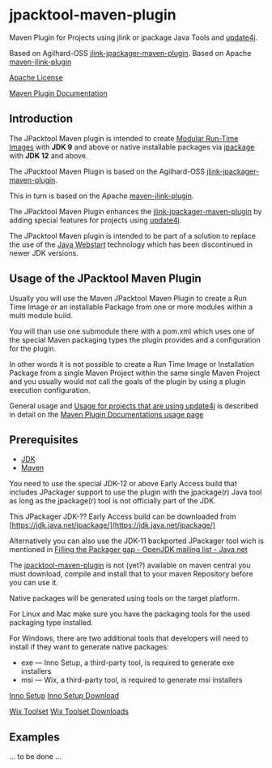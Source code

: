 <!---
 Licensed to the Apache Software Foundation (ASF) under one or more
 contributor license agreements.  See the NOTICE file distributed with
 this work for additional information regarding copyright ownership.
 The ASF licenses this file to You under the Apache License, Version 2.0
 (the "License"); you may not use this file except in compliance with
 the License.  You may obtain a copy of the License at

      http://www.apache.org/licenses/LICENSE-2.0

 Unless required by applicable law or agreed to in writing, software
 distributed under the License is distributed on an "AS IS" BASIS,
 WITHOUT WARRANTIES OR CONDITIONS OF ANY KIND, either express or implied.
 See the License for the specific language governing permissions and
 limitations under the License.
-->

# jpacktool-maven-plugin

Maven Plugin for Projects using jlink or jpackage Java Tools 
and [update4j](https://github.com/update4j/update4j).

Based on Agilhard-OSS [jlink-jpackager-maven-plugin](https://github.com/agilhard-oss/jlink-jpackager-maven-plugin).
Based on Apache [maven-jlink-plugin](https://github.com/apache/maven-jlink-plugin)

[Apache License](http://www.apache.org/licenses/LICENSE-2.0)

[Maven Plugin Documentation](https://agilhard-oss.github.io/jpacktool-maven-plugin/site/index.html)


## Introduction

  The JPacktool Maven plugin is intended to create [Modular Run-Time Images](http://openjdk.java.net/jeps/220) with **JDK 9**
  and above or native installable packages via [jpackage](http://openjdk.java.net/jeps/343) with **JDK 12** and above.
    
  The JPacktool Maven Plugin is based on the Agilhard-OSS 
  [jlink-jpackager-maven-plugin](https://github.com/agilhard-oss/jlink-jpackager-maven-plugin).

  This in turn is based on the Apache [maven-jlink-plugin](https://github.com/apache/maven-jlink-plugin).

  The JPacktool Maven Plugin enhances the [jlink-jpackager-maven-plugin](https://github.com/agilhard-oss/jlink-jpackager-maven-plugin)
  by adding special features for projects using [update4j](https://github.com/update4j/update4j).

  The JPacktool Maven plugin is intended to be part of a solution to replace the use of the 
  [Java Webstart](https://en.wikipedia.org/wiki/Java_Web_Start) technology
  which has been discontinued in newer JDK versions.

## Usage of the JPacktool Maven Plugin

Usually you will use the Maven JPacktool Maven Plugin to create
a Run Time Image or an installable Package from one or more modules within 
a multi module build.

You will than use one submodule there with a pom.xml which uses one of the 
special Maven packaging types the plugin provides and a configuration for the plugin.

In other words it is not possible to create a Run Time Image or Installation Package
from a single Maven Project within the same single Maven Project and you usually would not call
the goals of the plugin by using a plugin execution configuration.

General usage and 
[Usage for projects that are using update4j](https://agilhard-oss.github.io/jpacktool-maven-plugin/site/usage.html#Usage_for_projects_that_are_using_update4j)
 is described in detail on the 
[Maven Plugin Documentations usage page](https://agilhard-oss.github.io/jpacktool-maven-plugin/site/index.html)


## Prerequisites

- [JDK](http://jdk.java.net/)
- [Maven](https://maven.apache.org/)


You need to use the special JDK-12 or above Early Access build that includes
JPackager support to use the plugin with the jpackage(r) Java tool
as long as the jpackage(r) tool is not officially part of the JDK.

This JPackager JDK-?? Early Access build can be downloaded from 
[https://jdk.java.net/jpackage/](https://jdk.java.net/jpackage/)

Alternatively you can also use the JDK-11 backported JPackager tool wich is mentioned in
[Filling the Packager gap - OpenJDK mailing list - Java.net](http://mail.openjdk.java.net/pipermail/openjfx-dev/2018-September/022500.html)

The [jpacktool-maven-plugin](https://github.com/agilhard-oss/jpacktool-maven-plugin) is not (yet?)
available on maven central you must download,
compile and install that to your maven Repository before you can use it.

Native packages will be generated using tools on the target platform. 

For Linux and Mac make sure you have the packaging tools for the used packaging type installed.

For Windows, there are two additional tools that developers will need to install if they want to generate native packages:

- exe — Inno Setup, a third-party tool, is required to generate exe installers
- msi — Wix, a third-party tool, is required to generate msi installers

[Inno Setup](http://www.jrsoftware.org/isinfo.php)
[Inno Setup Download](http://www.jrsoftware.org/isdl.php)

[Wix Toolset](http://wixtoolset.org)
[Wix Toolset Downloads](http://wixtoolset.org/releases/)



## Examples

... to be done ...

